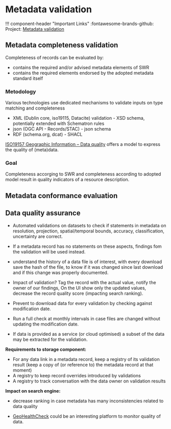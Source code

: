 # Metadata validation

!!! component-header "Important Links"
    :fontawesome-brands-github: Project: [Metadata validation](https://github.com/orgs/soilwise-he/projects/5)

<!--
Metadata is validated at ingestion against a set of rules. This allows SWR to log the completeness of ingested metadata during the processing of the record through Soilwise. Catalogues which capture metadata authored by data custodians typically have a wide range in metadata completion and accuracy. During processing SWR aims to extend the metadata of a resource by analysing the content, combine the metadata with information from other sources. After metadata processing this validation process can be repeated, to understand the value which has been added by SWR. To identify the individual ingested records which together form the final metadata, SWR needs to uniquely identify each ingested record by its identifier and the source from which it was imported.
-->

## Metadata completeness validation

Completeness of records can be evaluated by:

- contains the required and/or advised metadata elements of SWR
- contains the required elements endorsed by the adopted metadata standard itself 

### Metodology

Various technologies use dedicated mechanisms to validate inputs on type matching and completeness

- XML (Dublin core, iso19115, Datacite) validation - XSD schema, potentially extended with Schematron rules
- json (OGC API - Records/STAC) - json schema
- RDF (schema.org, dcat) - SHACL

[ISO19157 Geographic Information – Data quality](https://www.iso.org/standard/78900.html) offers a model to express the quality of (meta)data. 

### Goal

Completeness accorging to SWR and completeness according to adopted model result in quality indicators of a resource description.

## Metadata conformance evaluation

## Data quality assurance

- Automated validations on datasets to check if statements in metadata on resolution, projection, spatial/temporal bounds, accuracy, classification, uncertainty are correct.
- If a metadata record has no statements on these aspects, findings fom the validation will be used instead.
- understand the history of a data file is of interest, with every download save the hash of the file, to know if it was changed since last download and if this change was properly documented.

- Impact of validation? Tag the record with the actual value, notify the owner of our findings, On the UI show only the updated values, decrease the record quality score (impacting search ranking).

- Prevent to download data for every validation by checking against modification date.
- Run a full check at monthly intervals in case files are changed without updating the modification date.
- If data is provided as a service (or cloud optimised) a subset of the data may be extracted for the validation.

**Requirements to storage component:**

- For any data link in a metadata record, keep a registry of its validation result (keep a copy of (or reference to) the metadata record at that moment)
- A registry to keep record overrides introduced by validations
- A registry to track conversation with the data owner on validation results

**Impact on search engine:**

- decrease ranking in case metadata has many inconsistencies related to data quality

- [GeoHealthCheck](https://geohealthcheck.org) could be an interesting platform to monitor quality of data. 
